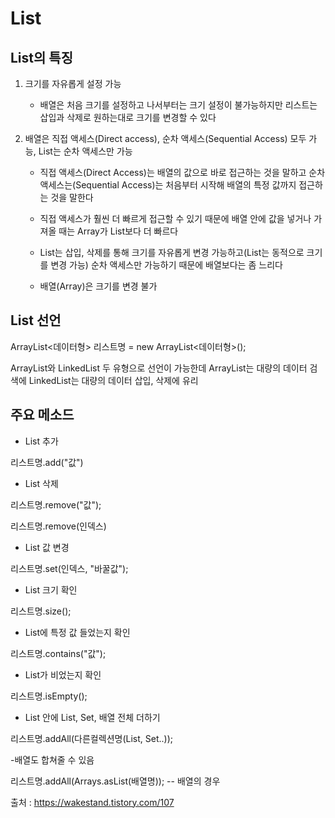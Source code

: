 # List

## List의 특징

1. 크기를 자유롭게 설정 가능

    - 배열은 처음 크기를 설정하고 나서부터는 크기 설정이 불가능하지만 리스트는 삽입과 삭제로 원하는대로 크기를 변경할 수 있다

2. 배열은 직접 액세스(Direct access), 순차 액세스(Sequential Access) 모두 가능, List는 순차 액세스만 가능

   - 직접 액세스(Direct Access)는 배열의 값으로 바로 접근하는 것을 말하고 순차 액세스는(Sequential Access)는 처음부터 시작해 배열의 특정 값까지 접근하는 것을 말한다

   - 직접 액세스가 훨씬 더 빠르게 접근할 수 있기 때문에 배열 안에 값을 넣거나 가져올 때는 Array가 List보다 더 빠르다

   - List는 삽입, 삭제를 통해 크기를 자유롭게 변경 가능하고(List는 동적으로 크기를 변경 가능) 순차 액세스만 가능하기 때문에 배열보다는 좀 느리다

   - 배열(Array)은 크기를 변경 불가
 
 ## List 선언
 
 ArrayList<데이터형> 리스트명 = new ArrayList<데이터형>();
 
 ArrayList와 LinkedList 두 유형으로 선언이 가능한데 ArrayList는 대량의 데이터 검색에 LinkedList는 대량의 데이터 삽입, 삭제에 유리
 
 ## 주요 메소드
 
 - List 추가
 
리스트명.add("값")


- List 삭제 

리스트명.remove("값");

리스트명.remove(인덱스)

 
- List 값 변경

리스트명.set(인덱스, "바꿀값");

 
- List 크기 확인

리스트명.size();

 
- List에 특정 값 들었는지 확인

리스트명.contains("값");

 
- List가 비었는지 확인

리스트명.isEmpty();

 
- List 안에 List, Set, 배열 전체 더하기

리스트명.addAll(다른컬렉션명(List, Set..));

-배열도 합쳐줄 수 있음

리스트명.addAll(Arrays.asList(배열명)); -- 배열의 경우

출처 : https://wakestand.tistory.com/107
